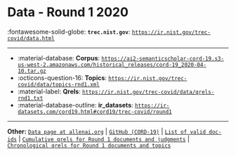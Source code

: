 # Data - Round 1 2020 

:fontawesome-solid-globe: **`trec.nist.gov`**: [`https://ir.nist.gov/trec-covid/data.html`](https://ir.nist.gov/trec-covid/data.html)

---

- :material-database: **Corpus**: [`https://ai2-semanticscholar-cord-19.s3-us-west-2.amazonaws.com/historical_releases/cord-19_2020-04-10.tar.gz`](https://ai2-semanticscholar-cord-19.s3-us-west-2.amazonaws.com/historical_releases/cord-19_2020-04-10.tar.gz)
- :octicons-question-16: **Topics**: [`https://ir.nist.gov/trec-covid/data/topics-rnd1.xml`](https://ir.nist.gov/trec-covid/data/topics-rnd1.xml)
- :material-label: **Qrels**: [`https://ir.nist.gov/trec-covid/data/qrels-rnd1.txt`](https://ir.nist.gov/trec-covid/data/qrels-rnd1.txt)
- :material-database-outline: **ir_datasets**: [`https://ir-datasets.com/cord19.html#cord19/trec-covid/round1`](https://ir-datasets.com/cord19.html#cord19/trec-covid/round1)


---

**Other:** [`Data page at allenai.org`](https://allenai.org/data/cord-19) | [`GitHub (CORD-19)`](https://github.com/allenai/cord19) | [`List of valid doc-ids`](https://ir.nist.gov/trec-covid/data/docids-rnd1.txt) | [`Cumulative qrels for Round 1 documents and judgments`](https://ir.nist.gov/trec-covid/data/qrels-covid_d1_j0.5-1.txt) | [`Chronological qrels for Round 1 documents and topics`](https://ir.nist.gov/trec-covid/data/qrels-covid_d1_j0.5-5.txt)
